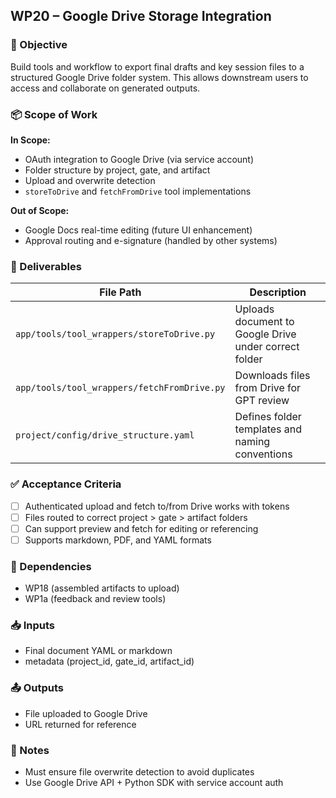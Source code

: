 ## WP20 – Google Drive Storage Integration

### 🎯 Objective
Build tools and workflow to export final drafts and key session files to a structured Google Drive folder system. This allows downstream users to access and collaborate on generated outputs.

### 📦 Scope of Work
**In Scope:**
- OAuth integration to Google Drive (via service account)
- Folder structure by project, gate, and artifact
- Upload and overwrite detection
- `storeToDrive` and `fetchFromDrive` tool implementations

**Out of Scope:**
- Google Docs real-time editing (future UI enhancement)
- Approval routing and e-signature (handled by other systems)

### 🚀 Deliverables
| File Path | Description |
|-----------|-------------|
| `app/tools/tool_wrappers/storeToDrive.py` | Uploads document to Google Drive under correct folder |
| `app/tools/tool_wrappers/fetchFromDrive.py` | Downloads files from Drive for GPT review |
| `project/config/drive_structure.yaml` | Defines folder templates and naming conventions |

### ✅ Acceptance Criteria
- [ ] Authenticated upload and fetch to/from Drive works with tokens
- [ ] Files routed to correct project > gate > artifact folders
- [ ] Can support preview and fetch for editing or referencing
- [ ] Supports markdown, PDF, and YAML formats

### 🔗 Dependencies
- WP18 (assembled artifacts to upload)
- WP1a (feedback and review tools)

### 📥 Inputs
- Final document YAML or markdown
- metadata (project_id, gate_id, artifact_id)

### 📤 Outputs
- File uploaded to Google Drive
- URL returned for reference

### 🧠 Notes
- Must ensure file overwrite detection to avoid duplicates
- Use Google Drive API + Python SDK with service account auth